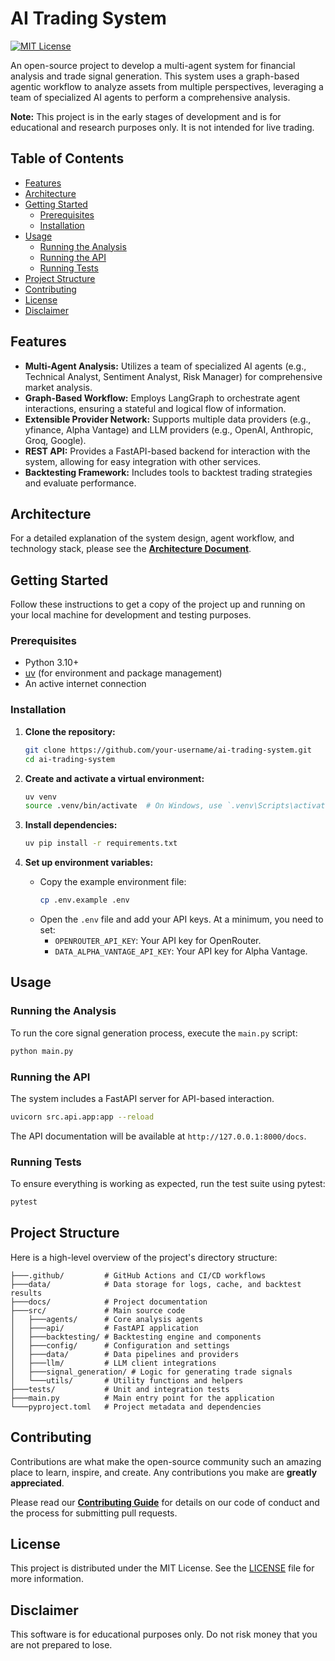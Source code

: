 # AI Trading System

[![MIT License](https://img.shields.io/badge/License-MIT-green.svg)](LICENSE)

An open-source project to develop a multi-agent system for financial analysis and trade signal generation. This system uses a graph-based agentic workflow to analyze assets from multiple perspectives, leveraging a team of specialized AI agents to perform a comprehensive analysis.

**Note:** This project is in the early stages of development and is for educational and research purposes only. It is not intended for live trading.

## Table of Contents

- [Features](#features)
- [Architecture](#architecture)
- [Getting Started](#getting-started)
  - [Prerequisites](#prerequisites)
  - [Installation](#installation)
- [Usage](#usage)
  - [Running the Analysis](#running-the-analysis)
  - [Running the API](#running-the-api)
  - [Running Tests](#running-tests)
- [Project Structure](#project-structure)
- [Contributing](#contributing)
- [License](#license)
- [Disclaimer](#disclaimer)

## Features

- **Multi-Agent Analysis:** Utilizes a team of specialized AI agents (e.g., Technical Analyst, Sentiment Analyst, Risk Manager) for comprehensive market analysis.
- **Graph-Based Workflow:** Employs LangGraph to orchestrate agent interactions, ensuring a stateful and logical flow of information.
- **Extensible Provider Network:** Supports multiple data providers (e.g., yfinance, Alpha Vantage) and LLM providers (e.g., OpenAI, Anthropic, Groq, Google).
- **REST API:** Provides a FastAPI-based backend for interaction with the system, allowing for easy integration with other services.
- **Backtesting Framework:** Includes tools to backtest trading strategies and evaluate performance.

## Architecture

For a detailed explanation of the system design, agent workflow, and technology stack, please see the [**Architecture Document**](docs/ARCHITECTURE.md).

## Getting Started

Follow these instructions to get a copy of the project up and running on your local machine for development and testing purposes.

### Prerequisites

- Python 3.10+
- [uv](https://github.com/astral-sh/uv) (for environment and package management)
- An active internet connection

### Installation

1.  **Clone the repository:**
    ```sh
    git clone https://github.com/your-username/ai-trading-system.git
    cd ai-trading-system
    ```

2.  **Create and activate a virtual environment:**
    ```sh
    uv venv
    source .venv/bin/activate  # On Windows, use `.venv\Scripts\activate`
    ```

3.  **Install dependencies:**
    ```sh
    uv pip install -r requirements.txt
    ```

4.  **Set up environment variables:**
    -   Copy the example environment file:
        ```sh
        cp .env.example .env
        ```
    -   Open the `.env` file and add your API keys. At a minimum, you need to set:
        -   `OPENROUTER_API_KEY`: Your API key for OpenRouter.
        -   `DATA_ALPHA_VANTAGE_API_KEY`: Your API key for Alpha Vantage.

## Usage

### Running the Analysis

To run the core signal generation process, execute the `main.py` script:

```sh
python main.py
```

### Running the API

The system includes a FastAPI server for API-based interaction.

```sh
uvicorn src.api.app:app --reload
```

The API documentation will be available at `http://127.0.0.1:8000/docs`.

### Running Tests

To ensure everything is working as expected, run the test suite using pytest:

```sh
pytest
```

## Project Structure

Here is a high-level overview of the project's directory structure:

```
├───.github/         # GitHub Actions and CI/CD workflows
├───data/            # Data storage for logs, cache, and backtest results
├───docs/            # Project documentation
├───src/             # Main source code
│   ├───agents/      # Core analysis agents
│   ├───api/         # FastAPI application
│   ├───backtesting/ # Backtesting engine and components
│   ├───config/      # Configuration and settings
│   ├───data/        # Data pipelines and providers
│   ├───llm/         # LLM client integrations
│   ├───signal_generation/ # Logic for generating trade signals
│   └───utils/       # Utility functions and helpers
├───tests/           # Unit and integration tests
├───main.py          # Main entry point for the application
└───pyproject.toml   # Project metadata and dependencies
```

## Contributing

Contributions are what make the open-source community such an amazing place to learn, inspire, and create. Any contributions you make are **greatly appreciated**.

Please read our [**Contributing Guide**](docs/CONTRIBUTING.md) for details on our code of conduct and the process for submitting pull requests.

## License

This project is distributed under the MIT License. See the [LICENSE](LICENSE) file for more information.

## Disclaimer

This software is for educational purposes only. Do not risk money that you are not prepared to lose.
